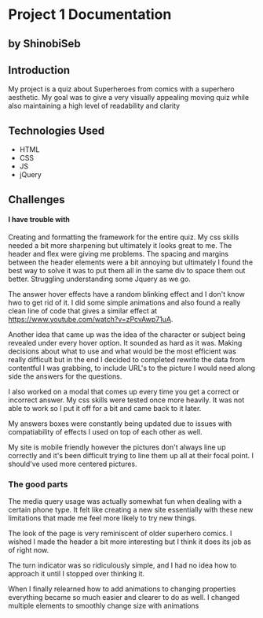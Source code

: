 # Project 1 Documentation
## by ShinobiSeb


## Introduction

My project is a quiz about Superheroes from comics with a superhero aesthetic.  My goal was to give a very visually appealing moving quiz while also maintaining a high level of readability and clarity

## Technologies Used

- HTML
- CSS
- JS
- jQuery

## Challenges

#### I have trouble with 
Creating and formatting the framework for the entire quiz.  My css skills needed a bit more sharpening but ultimately it looks great to me.    The header and flex were giving me problems.  The spacing and margins between the header elements were a bit annoying but ultimately I found the best way to solve it was to put them all in the same div to space them out better.  Struggling understanding some Jquery as we go.    

The answer hover effects have a random blinking effect and I don't know hwo to get rid of it.  I did some simple animations and also found a really clean line of code that gives a similar effect at https://www.youtube.com/watch?v=zPcvAwp71uA.

Another idea that came up was the idea of the character or subject being revealed under every hover option.  It sounded as hard as it was.  Making decisions about what to use and what would be the most efficient was really difficult but in the end I decided to completed rewrite the data from contentful I was grabbing, to include URL's to the picture I would need along side the answers for the questions. 

I also worked on a modal that comes up every time you get a correct or incorrect answer.  My css skills were tested once more heavily. It was not able to work so I put it off for a bit and came back to it later.

My answers boxes were constantly being updated due to issues with compatiability of effects I used on top of each other as well.

My site is mobile friendly however the pictures don't always line up correctly and it's been difficult trying to line them up all at their focal point.  I should've used more centered pictures.

### The good parts

The media query usage was actually somewhat fun when dealing with a certain phone type.  It felt like creating a new site essentially with these new limitations that made me feel more likely to try new things.

The look of the page is very reminiscent of older superhero comics.  I wished I made the header a bit more interesting but I think it does its job as of right now.

The turn indicator was so ridiculously simple, and I had no idea how to approach it until I stopped over thinking it.

When I finally relearned how to add animations to changing properties everything became so much easier and clearer to do as well.  I changed multiple elements to smoothly change size with animations